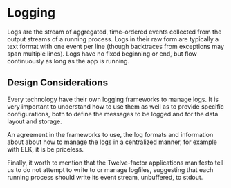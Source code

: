 # Logging

Logs are the stream of aggregated, time-ordered events collected from the output streams of a running process.
Logs in their raw form are typically a text format with one event per line (though backtraces from exceptions may span 
multiple lines). Logs have no fixed beginning or end, but flow continuously as long as the app is running.

## Design Considerations

Every technology have their own logging frameworks to manage logs. It is very important to understand how to use 
them as well as to provide specific configurations, both to define the messages to be logged and for the data layout and storage.

An agreement in the frameworks to use, the log formats and information about about how to manage the logs in a 
centralized manner, for example with ELK, it is be priceless.

Finally, it worth to mention that the Twelve-factor applications manifesto tell us to do not attempt to write to or manage logfiles, suggesting that 
each running process should write its event stream, unbuffered, to stdout.
